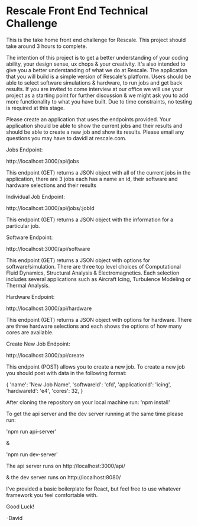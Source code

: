 # Rescale Front End Technical Challenge

This is the take home front end challenge for Rescale. This project should take around 3 hours to complete.

The intention of this project is to get a better understanding of your coding ability, your design sense, ux chops & your creativity. It's also intended to give you a better understanding of what we do at Rescale. The application that you will build is a simple version of Rescale's platform. Users should be able to select software simulations & hardware, to run jobs and get back results. If you are invited to come interview at our office we will use your project as a starting point for further discussion & we might ask you to add more functionality to what you have built. Due to time constraints, no testing is required at this stage.

Please create an application that uses the endpoints provided. Your application should be able to show the current jobs and their results and should be able to create a new job and show its results.  Please email any questions you may have to davidl at rescale.com.

Jobs Endpoint:

http://localhost:3000/api/jobs

This endpoint (GET) returns a JSON object with all of the current jobs in the application, there are 3 jobs each has a name an id, their software and hardware selections and their results

Individual Job Endpoint:

http://localhost:3000/api/jobs/:jobId

This endpoint (GET) returns a JSON object with the information for a particular job.

Software Endpoint:

http://localhost:3000/api/software

This endpoint (GET) returns a JSON object with options for software/simulation. There are three top level choices of Computational Fluid Dynamics, Structural Analysis & Electromagnetics. Each selection includes several applications such as Aircraft Icing, Turbulence Modeling or Thermal Analysis.

Hardware Endpoint:

http://localhost:3000/api/hardware

This endpoint (GET) returns a JSON object with options for hardware. There are three hardware selections and each shows the options of how many cores are available.

Create New Job Endpoint:

http://localhost:3000/api/create

This endpoint (POST) allows you to create a new job. To create a new job you should post with data in the following format:

{
  'name': 'New Job Name',
  'softwareId': 'cfd',
  'applicationId': 'icing',
  'hardwareId': 'e4',
  'cores': 32,
}

After cloning the repository on your local machine run: 'npm install'

To get the api server and the dev server running at the same time please run:

'npm run api-server'

&

'npm run dev-server'

The api server runs on http://localhost:3000/api/

& the dev server runs on http://localhost:8080/

I've provided a basic boilerplate for React, but feel free to use whatever framework you feel comfortable with.

Good Luck!

-David
